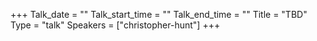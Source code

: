 +++
Talk_date = ""
Talk_start_time = ""
Talk_end_time = ""
Title = "TBD"
Type = "talk"
Speakers = ["christopher-hunt"]
+++



